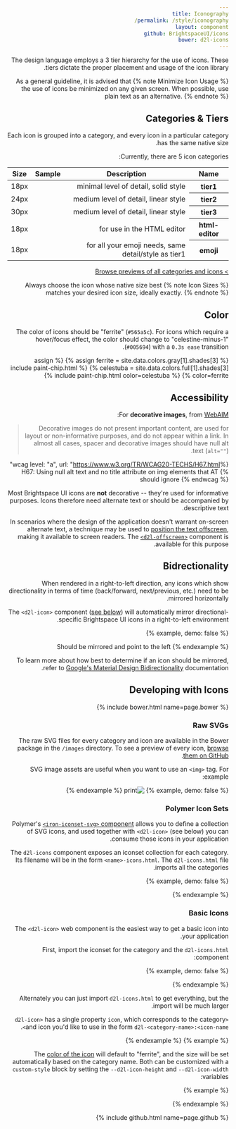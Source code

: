 ```yaml
---
title: Iconography
permalink: /style/iconography/
layout: component
github: BrightspaceUI/icons
bower: d2l-icons
---
```

The design language employs a 3 tier hierarchy for the use of icons. These tiers dictate the proper placement and usage of the icon library.

{% note Minimize Icon Usage %}
As a general guideline, it is advised that the use of icons be minimized on any given screen. When possible, use plain text as an alternative.
{% endnote %}

## Categories & Tiers

Each icon is grouped into a category, and every icon in a particular category has the same native size.

Currently, there are 5 icon categories:

<d2l-table-wrapper>
	<table class="d2l-table">
		<thead>
			<tr>
				<th>Name</th>
				<th>Description</th>
				<th>Sample</th>
				<th>Size</th>
			</tr>
		</thead>
		<tbody>
			<tr>
				<th>tier1</th>
				<td>minimal level of detail, solid style</td>
				<td><d2l-icon icon="d2l-tier1:print"></d2l-icon></td>
				<td>18px</td>
			</tr>
			<tr>
				<th>tier2</th>
				<td>medium level of detail, linear style</td>
				<td><d2l-icon icon="d2l-tier2:file-audio"></d2l-icon></td>
				<td>24px</td>
			</tr>
			<tr>
				<th>tier3</th>
				<td>medium level of detail, linear style</td>
				<td><d2l-icon icon="d2l-tier3:notification-bell"></d2l-icon></td>
				<td>30px</td>
			</tr>
			<tr>
				<th>html-editor</th>
				<td>for use in the HTML editor</td>
				<td><d2l-icon icon="d2l-html-editor:bold"></d2l-icon></td>
				<td>18px</td>
			</tr>
			<tr>
				<th>emoji</th>
				<td>for all your emoji needs, same detail/style as tier1</td>
				<td><d2l-icon icon="d2l-emoji:happy"></d2l-icon></td>
				<td>18px</td>
			</tr>
		</tbody>
	</table>
</d2l-table-wrapper>

[&gt; Browse previews of all categories and icons](https://github.com/Brightspace/d2l-icons-ui/blob/master/d2l-icons.md)

{% note Icon Sizes %}
Always choose the icon whose native size best matches your desired icon size, ideally exactly.
{% endnote %}

## Color

The color of icons should be "ferrite" (`#565a5c`). For icons which require a hover/focus effect, the color should change to "celestine-minus-1" (`#005694`) with a `0.3s ease` transition.

{% assign ferrite = site.data.colors.gray[1].shades[3] %}
{% assign celestuba = site.data.colors.full[1].shades[3] %}
{% include paint-chip.html color=ferrite %}
{% include paint-chip.html color=celestuba %}

## Accessibility

For **decorative images**, from [WebAIM](http://webaim.org/techniques/alttext/#decorative):

> Decorative images do not present important content, are used for layout or non-informative purposes, and do not appear within a link. In almost all cases, spacer and decorative images should have null alt text (`alt=""`).

{%wcag level: "a", url: "https://www.w3.org/TR/WCAG20-TECHS/H67.html" %}
H67: Using null alt text and no title attribute on img elements that AT should ignore
{% endwcag %}

Most Brightspace UI icons are **not** decorative -- they're used for informative purposes. Icons therefore need alternate text or should be accompanied by descriptive text.

In scenarios where the design of the application doesn't warrant on-screen alternate text, a technique may be used to [position the text offscreen](http://webaim.org/techniques/css/invisiblecontent/), making it available to screen readers. The [`<d2l-offscreen>`](https://github.com/Brightspace/d2l-offscreen-ui) component is available for this purpose.

## Bidrectionality

When rendered in a right-to-left direction, any icons which show directionality in terms of time (back/forward, next/previous, etc.) need to be mirrored horizontally.

The `<d2l-icon>` component ([see below](#basic-icons)) will automatically mirror directional-specific Brightspace UI icons in a right-to-left environment.

{% example, demo: false %}
<body dir="rtl">
  Should be mirrored and point to the left
  <d2l-icon icon="d2l-tier1:chevron-right"></d2l-icon>
</body>
{% endexample %}

To learn more about how best to determine if an icon should be mirrored, refer to [Google's Material Design Bidirectionality](https://material.google.com/usability/bidirectionality.html) documentation.

## Developing with Icons

{% include bower.html name=page.bower %}

### Raw SVGs

The raw SVG files for every category and icon are available in the Bower package in the `/images` directory. To see a preview of every icon, [browse them on GitHub](https://github.com/Brightspace/d2l-icons-ui/tree/master/images).

SVG image assets are useful when you want to use an `<img>` tag. For example:

{% example, demo: false %}
<img
  src="bower_components/d2l-icons/images/tier1/print.svg"
  alt="print" />
{% endexample %}

### Polymer Icon Sets

Polymer's [`<iron-iconset-svg>` component](https://github.com/PolymerElements/iron-iconset-svg) allows you to define a collection of SVG icons, and used together with `<d2l-icon>` (see below) you can consume those icons in your application.

The `d2l-icons` component exposes an iconset collection for each category. Its filename will be in the form `<name>-icons.html`. The `d2l-icons.html` file imports all the categories.

{% example, demo: false %}
<link
  rel="import"
  href="bower_components/d2l-icons/tier1-icons.html">
{% endexample %}

### Basic Icons

The `<d2l-icon>` web component is the easiest way to get a basic icon into your application.

First, import the iconset for the category and the `d2l-icons.html` component:

{% example, demo: false %}
<link
  rel="import"
  href="bower_components/d2l-icons/tier1-icons.html">
<link
  rel="import"
  href="bower_components/d2l-icons/d2l-icon.html">
{% endexample %}

Alternately you can just import `d2l-icons.html` to get everything, but the import will be much larger.

`<d2l-icon>` has a single property `icon`, which corresponds to the category and icon you'd like to use in the form `d2l-<category-name>:<icon-name>`.

{% example %}
<d2l-icon icon="d2l-tier1:print"></d2l-icon>
{% endexample %}

The [color of the icon](/style/color/) will default to "ferrite", and the size will be set automatically based on the category name. Both can be customized with a `custom-style` block by setting the `--d2l-icon-height` and `--d2l-icon-width` variables:

{% example %}
<style is="custom-style">
#icon-custom-demo {
  color: indigo;
  --d2l-icon-height: 50px;
  --d2l-icon-width: 50px;
}
</style>
<d2l-icon id="icon-custom-demo" icon="d2l-tier1:gear"></d2l-icon>
{% endexample %}

{% include github.html name=page.github %}
